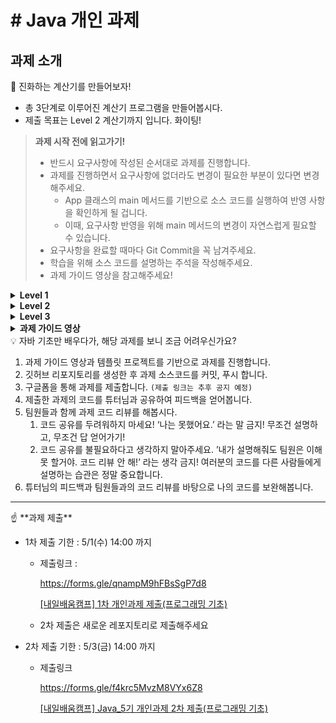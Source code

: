 # # Java 개인 과제

## 과제 소개
<aside>
📢 진화하는 계산기를 만들어보자!

- 총 3단계로 이루어진 계산기 프로그램을 만들어봅시다.
- 제출 목표는 Level 2 계산기까지 입니다. 화이팅!

> **과제 시작 전에 읽고가기!**
> 
> - 반드시 요구사항에 작성된 순서대로 과제를 진행합니다.
> - 과제를 진행하면서 요구사항에 없더라도 변경이 필요한 부분이 있다면 변경 해주세요.
>     - App 클래스의 main 메서드를 기반으로 소스 코드를 실행하여 반영 사항을 확인하게 될 겁니다.
>     - 이때, 요구사항 반영을 위해 main 메서드의 변경이 자연스럽게 필요할 수 있습니다.
> - 요구사항을 완료할 때마다 Git Commit을 꼭 남겨주세요.
> - 학습을 위해 소스 코드를 설명하는 주석을 작성해주세요.
> - 과제 가이드 영상을 참고해주세요!
</aside>

<details>
  <summary><b>Level 1</b></summary><aside>

![image0.png](image/image0.png)

📢 계산기 Level 1

- Java 문법 종합반에서 배운 개념을 활용하여 계산기 프로그램을 만들겠습니다.
- 쉬운 개념일수록 이해하고 있다고 착각할 가능성이 높습니다.
- 계산기 프로그램을 만들면서 아래 개념들을 이해하고 있는지 확인 해봅시다.

<aside>
💡 학습 목표

- 변수 & 타입 이해하기
- 연산자 이해하기
- 제어문 & 반복문 이해하기
- 배열 & 컬렉션 이해하기
</aside>

</aside>

## ☕ 과제 요구사항

---

1. Scanner를 사용하여 양의 정수 2개(0 포함)를 전달 받을 수 있습니다.
    - 양의 정수는 각각 하나씩 전달 받습니다.
        - 양의 정수는 적합한 타입으로 선언한 변수에 저장합니다.
    
    ```java
    public class App {
        public static void main(String[] args) {
            Scanner sc = new Scanner(System.in);
    
            System.out.print("첫 번째 숫자를 입력하세요: ");
            // Scanner를 사용하여 양의 정수를 입력받고 적합한 타입의 변수에 저장합니다.
    		    System.out.print("두 번째 숫자를 입력하세요: ");
            // Scanner를 사용하여 양의 정수를 입력받고 적합한 타입의 변수에 저장합니다.
        }
    }
    ```
    
2. Scanner를 사용하여 사칙연산 기호를 전달 받을 수 있습니다.
    - 사칙연산 기호를 적합한 타입으로 선언한 변수에 저장합니다. (`charAt(0)`)
    
    ```java
    public class App {
        public static void main(String[] args) {
            Scanner sc = new Scanner(System.in);
            ...
            System.out.print("사칙연산 기호를 입력하세요: ");
            // 사칙연산 기호를 적합한 타입으로 선언한 변수에 저장합니다. 
        }
    }
    ```
    
3. 입력받은 양의 정수 2개와 사칙연산 기호를 사용하여 연산을 진행한 후 결과값을 출력합니다.
    - 사칙연산 기호에 맞는 연산자를 사용하여 연산을 진행합니다.
    - 입력받은 연산 기호를 구분하기 위해 제어문을 사용합니다. (e.g.if, switch)
    - 연산 오류가 발생할 경우 해당 오류에 대한 내용을 정제하여 출력합니다.
        - e.g. “나눗셈 연산에서 분모(두번째 정수)에 0이 입력될 수 없습니다. “
    
    ```java
    public class App {
        public static void main(String[] args) {
            Scanner sc = new Scanner(System.in);
            ...
            int result = 0;
            /* 제어문을 활용하여 위 요구사항을 만족할 수 있게 구현합니다.*/
            System.out.println("결과: " + result);
        }
    }
    ```
    
4. 반복문을 사용하여 반복의 종료를 알려주는 “exit” 문자열을 입력하기 전까지 무한으로 계산을 진행할 수 있도록 소스 코드를 수정합니다.
    - 반복문을 사용합니다. (e.g. for, while …)
    
    ```java
    public class App {
        public static void main(String[] args) {
            Scanner sc = new Scanner(System.in);
            /* 반복문 사용 해서 연산을 반복 */
            ...
            System.out.println("결과: " + result);
            
            System.out.println("더 계산하시겠습니까? (exit 입력 시 종료)");
            /* exit을 입력 받으면 반복 종료 */
        }
    }
    ```
    
5. 연산 결과 10개를 저장할 수 있는 배열을 선언 및 생성하고 연산의 결과를 저장합니다.
    - 연산의 결과를 저장할 수 있도록 적합한 타입의 배열을 생성합니다.
    - 연산의 결과를 비어있는 곳에 저장하기 위해 저장할 때마다 count 합니다.
    
    ```java
    public class App {
        public static void main(String[] args) {
            /* 연산의 결과를 저장할 수 있도록 적합한 타입의 배열을 생성합니다. */
            /* 연산의 결과가 저장된 배열의 마지막 index를 저장하는 변수를 선언 */
            Scanner sc = new Scanner(System.in);
            ...
            System.out.println("결과: " + result);
            /* 연산의 결과를 배열에 저장합니다. */
            /* index를 증가 시킵니다. */
            ...
        }
    }
    ```
    
6. 연산 결과가 10개를 초과하는 경우 가장 먼저 저장된 결과를 삭제하고 새로운 연산 결과가 저장될 수 있도록 소스 코드를 수정합니다.
    - 현재 저장된 index가 마지막(9)라면 가장 먼저 저장된 결과 값이 삭제 되고 새로운 결과 값이 마지막 index에 저장될 수 있도록 구현합니다.
        - Hint : 결과 값들이 한칸씩 앞으로 이동되면 되지 않을까?
    
    ```java
    public class App {
        public static void main(String[] args) {
            ...
            System.out.println("결과: " + result);
            ...
            /* 위 요구사항에 맞게 구현 */
            ...
            System.out.println("더 계산하시겠습니까? (exit 입력 시 종료)");
        }
    }
    ```
    
7. 연산 결과가 10개로 고정되지 않고 무한이 저장될 수 있도록 소스 코드를 수정합니다.
    - JCF(Java Collection Framework)를 사용합니다. (e.g. List, Set …)
    - “remove”라는 문자열을 입력받으면 가장 먼저 저장된 결과가 삭제될 수 있도록 구현합니다.
    
    ```java
    public class App {
        public static void main(String[] args) {
    		    /* 적합한 컬렉션 타입의 변수 선언 */
            ...
            System.out.println("결과: " + result);
            /* 배열에서 컬렉션으로 변경됨으로써 변경해야하는 부분 구현 */
            System.out.println("가장 먼저 저장된 연산 결과를 삭제하시겠습니까? (remove 입력 시 삭제)");
            /* 위 요구사항에 맞게 구현 */
            System.out.println("더 계산하시겠습니까? (exit 입력 시 종료)");
        }
    }
    ```
    
8. “**inquiry”라는 문자열이 입력되면 저장된 연산 결과 전부를 출력합니다.**
    - foreach(향상된 for문)을 활용하여 구현 해봅니다.
    
    ```java
    public class App {
        public static void main(String[] args) {
            ...
            System.out.println("가장 먼저 저장된 연산 결과를 삭제하시겠습니까? (remove 입력 시 삭제)");
            ...
            System.out.println("저장된 연산결과를 조회하시겠습니까? (inquiry 입력 시 조회)");
            /* 위 요구사항에 맞게 구현 */
            System.out.println("더 계산하시겠습니까? (exit 입력 시 종료)");
        }
    }
    ```
</details>

<details>
  <summary><b>Level 2</b></summary>
  <aside>

![image1.png](image/image1.png)

📢 계산기 Level 2

- 계산기 프로그램을 만들면서 아래 개념들을 이해하고 있는지 확인 해봅시다.

<aside>
💡 학습 목표

- 클래스 & 메서드 이해하기
- 생성자 & 접근 제어자 이해하기
- static & final 이해하기
- 상속(&포함) & 다형성 이해하기
- Exception & 예외처리 이해하기
</aside>

</aside>

## ☕ 과제 요구사항

---

1. 양의 정수 2개(0 포함)와 연산 기호를 매개변수로 받아 사칙연산(+,-,*,/) 기능을 수행한 후 결과 값을 반환하는 메서드와 연산 결과를 저장하는 컬렉션 타입 필드를 가진 Calculator 클래스를 생성합니다.
    - 나눗셈에서 분모에 0이 들어오거나 연산자 기호가 잘 못 들어온 경우 적합한 Exception 클래스를 생성하여 throw 합니다. (매개변수로 해당 오류 내용을 전달합니다.)
    
    ```java
    public class Calculator {
        /* 연산 결과를 저장하는 컬렉션 타입 필드 선언 및 생성 */
    
        public 반환타입 calculate(...매개변수) {
            /* 위 요구사항에 맞게 구현 */
            /* return 연산 결과 */
        }
    }
    ```
    
2. Level 1에서 구현한 App 클래스의 main 메서드에 Calculator 클래스가 활용될 수 있도록 수정합니다.
    - 연산 수행 역할은 Calculator 클래스가 담당합니다.
        - 연산 결과는 Calculator 클래스의 연산 결과를 저장하는 필드에 저장됩니다.
    - 소스 코드 수정 후에도 수정 전의 기능들이 반드시 똑같이 동작해야합니다.
    
    ```java
    public class App {
        public static void main(String[] args) {
            /* Calculator 인스턴스 생성 */
    
            Scanner sc = new Scanner(System.in);
    
            /* 반복문 시작 */
                System.out.print("첫 번째 숫자를 입력하세요:");
                int num1 = sc.nextInt();
                System.out.print("두 번째 숫자를 입력하세요:");
                int num2 = sc.nextInt();
    
                System.out.print("사칙연산 기호를 입력하세요: ");
                char operator = sc.next().charAt(0);
    
                /* 위 요구사항에 맞게 소스 코드 수정 */
    
                System.out.println("더 계산하시겠습니까? (exit 입력 시 종료)");
                ...
            /* 반복문 종료 */
        }
    }
    ```
    
3. App 클래스의 main 메서드에서 Calculator 클래스의 연산 결과를 저장하고 있는 컬렉션 필드에 직접 접근하지 못하도록 수정합니다. (캡슐화)
    - 간접 접근을 통해 필드에 접근하여 가져올 수 있도록 구현합니다. (Getter 메서드)
    - 간접 접근을 통해 필드에 접근하여 수정할 수 있도록 구현합니다. (Setter 메서드)
    - 위 요구사항을 모두 구현 했다면 App 클래스의 main 메서드에서 위에서 구현한 메서드를 활용 해봅니다.
    
    ```java
    public class Calculator {
    		/* 연산 결과를 저장하는 컬렉션 타입 필드를 외부에서 직접 접근 하지 못하도록 수정*/
    		
        public 반환타입 calculate(...매개변수) {
            ...
        }
        
        /* Getter 메서드 구현 */
        /* Setter 메서드 구현 */
    }
    
    public class App {
        public static void main(String[] args) {
            /* Calculator 인스턴스 생성 */
    
            Scanner sc = new Scanner(System.in);
    
            /* 반복문 시작 */
                System.out.print("첫 번째 숫자를 입력하세요:");
                int num1 = sc.nextInt();
                System.out.print("두 번째 숫자를 입력하세요:");
                int num2 = sc.nextInt();
    
                System.out.print("사칙연산 기호를 입력하세요: ");
                char operator = sc.next().charAt(0);
    
                /* 위 요구사항에 맞게 소스 코드 수정 */
    
                System.out.println("더 계산하시겠습니까? (exit 입력 시 종료)");
                ...
            /* 반복문 종료 */
        }
    }
    ```
    
4. Calculator 클래스에 저장된 연산 결과들 중  가장 먼저 저장된 데이터를 삭제하는 기능을 가진 메서드를 구현한 후 App 클래스의 main 메서드에 삭제 메서드가 활용될 수 있도록 수정합니다.
    
    ```java
    public class Calculator {
    		/* 연산 결과를 저장하는 컬렉션 타입 필드를 외부에서 직접 접근 하지 못하도록 수정*/
    		
        public 반환타입 calculate(...매개변수) {
            ...
        }
        
        ...
        
        public void removeResult() {
            /* 구현 */
        }
    }
    
    public class App {
        public static void main(String[] args) {
            /* Calculator 인스턴스 생성 */
    
            Scanner sc = new Scanner(System.in);
    
            /* 반복문 시작 */
                System.out.print("첫 번째 숫자를 입력하세요:");
                int num1 = sc.nextInt();
                System.out.print("두 번째 숫자를 입력하세요:");
                int num2 = sc.nextInt();
    
                System.out.print("사칙연산 기호를 입력하세요: ");
                char operator = sc.next().charAt(0);
    
                /* 위 요구사항에 맞게 소스 코드 수정 */
    
                System.out.println("더 계산하시겠습니까? (exit 입력 시 종료)");
                ...
            /* 반복문 종료 */
        }
    }
    ```
    
5. Calculator 클래스에 저장된 연산 결과들을 조회하는 기능을 가진 메서드를 구현한 후 App 클래스의 main 메서드에 조회 메서드가 활용될 수 있도록 수정합니다.
    
    ```java
    public class Calculator {
    		/* 연산 결과를 저장하는 컬렉션 타입 필드를 외부에서 직접 접근 하지 못하도록 수정*/
    		
        public 반환타입 calculate(...매개변수) {
            ...
        }
        
        ...
    
        public void inquiryResults() {
    			  /* 구현 */
        }
    }
    
    public class App {
        public static void main(String[] args) {
            /* Calculator 인스턴스 생성 */
    
            Scanner sc = new Scanner(System.in);
    
            /* 반복문 시작 */
                System.out.print("첫 번째 숫자를 입력하세요:");
                int num1 = sc.nextInt();
                System.out.print("두 번째 숫자를 입력하세요:");
                int num2 = sc.nextInt();
    
                System.out.print("사칙연산 기호를 입력하세요: ");
                char operator = sc.next().charAt(0);
    
                /* 위 요구사항에 맞게 소스 코드 수정 */
    
                System.out.println("더 계산하시겠습니까? (exit 입력 시 종료)");
                ...
            /* 반복문 종료 */
        }
    }
    ```
    
6. Calculator 인스턴스를 생성(new)할 때 생성자를 통해 연산 결과를 저장하고 있는 컬렉션 필드가 초기화 되도록 수정합니다.
    
    ```java
    public class Calculator {
    		/* 연산 결과를 저장하는 컬렉션 타입 필드가 생성자를 통해 초기화 되도록 변경 */
    		/* 생성자 구현 */
    		...
    }
    
    public class App {
        public static void main(String[] args) {
            /* 위 요구사항에 맞게 Calculator 인스턴스 생성 부분 수정 */
    
            ...
        }
    }
    ```
    
7. Calculator 클래스에 반지름을 매개변수로 전달받아 원의 넓이를 계산하여 반환해주는 메서드를 구현합니다.
    - APP 클래스의 main 메서드에 Scanner를 활용하여 사칙연산을 진행할지 원의 넓이를 구할지 명령어를 입력 받은 후 원의 넓이를 구하는 것을 선택했을 때 원의 반지름을 입력 받아 원의 넓이를 구한 후 출력되도록 구현합니다.
        - 기존에 구현되어있던 사칙연산 기능은 수정 후에도 반드시 이전과 동일하게 동작해야합니다.
    - 이때, static, final 키워드를 활용할 수 있는지 고민한 후 활용 해봅니다.
        - 반드시 static, final 키워드에 대한 설명과 활용한 이유에 대해 주석으로 작성합니다.
    - 원의 넓이 결과를 저장하는 컬렉션 타입의 필드 선언 및 생성
        - 계산된 원의 넓이를 저장합니다.
        - 생성자로 초기화됩니다.
        - 외부에서 직접 접근할 수 없습니다.
        - Getter, Setter 메서드를 구현합니다.
        - 원의 넓이 결과값들을 조회하는 메서드를 구현합니다.
    
    ```java
    public class Calculator {
    		/* static, final 활용 */
    		/* 원의 넓이 결과를 저장하는 컬렉션 타입의 필드 선언 및 생성 */
    		/* 생성자 수정 */
    		...
    		
    		/* 원의 넓이를 구하는 메서드 선언*/
    		public 반환타입 calculateCircleArea(매배변수) {
            /* 원의 넓이 계산 구현 */
        }
    		/* 원의 넓이 저장 필드 Getter, Setter, 조회 메서드 구현 */
    }
    
    public class App {
        public static void main(String[] args) {
            /* Calculator 인스턴스 생성 */
    
            Scanner sc = new Scanner(System.in);
    
            /* 반복문 시작 */
                /* 사칙연산을 진행할지 원의 너비를 구할지 선택 구현 */
                ...
                /* 원의 넓이를 구하는 경우 반지름을 입력받아 원의 넓이를 구한 후 출력*/
                /* 원의 넓이 저장 */
                /* 저장된 원의 넓이 값들 바로 전체 조회 */
            
    		        System.out.println("더 계산하시겠습니까? (exit 입력 시 종료)");
            /* 반복문 종료 */
        }
    }
    ```
    
8. 사칙연산을 수행하는 계산기 ArithmeticCalculator 클래스와 원과 관련된 연산을 수행하는 계산기 CircleCalculator 클래스 2개를 구현합니다.
    - 기존에 만들어둔 Calculator 클래스를 수정합니다
    - 수정한 Calculator 클래스를 활용하여 ArithmeticCalculator, CircleCalculator 클래스를 구현 해봅니다. (상속)
    - 위 요구사항을 구현하게되면 App 클래스의 main 메서드에 오류가 발생할 겁니다.
        - 구현한 클래스들을 활용하여 오류가 발생하지 않고 활용될 수 있도록 수정 해보세요!
        - 기존에 사칙연산을 저장하던 컬렉션 필드의 타입을 Double로 변경해도 괜찮습니다.
        - 필드의 접근 제어자를 변경해도 괜찮습니다.
    
    ```java
    public /* Hint */ class Calculator {
    		/* 수정 */
    }
    
    public class ArithmeticCalculator /* Hint */ {
    		/* 구현 */
    }
    
    public class CircleCalculator /* Hint */ {
    		/* 구현 */
    }
    
    public class App {
        public static void main(String[] args) {
            /* 수정 */
        }
    }
    ```
    
9. ArithmeticCalculator 클래스의 연산 메서드에 책임(역할)이 많아 보입니다. 사칙연산 각각의 기능을 담당하는 AddOperator, SubtractOperator, MultiplyOperator, DivideOperator 클래스를 만들어 연산 메서드의 책임을 분리 해봅니다. (SRP)
    - Calculator 클래스에 사칙연산 클래스들을 어떻게 활용할 수 있을지 고민 해봅니다. (포함 관계)
    - 활용 방법을 찾아 적용했을 때 사칙연산 클래스들을 초기화 해야하는데 이때, 반드시 생성자를 활용해 봅니다.
    - 마찬가지로 ArithmeticCalculator 클래스의 연산 메서드를 수정 하더라도 이전과 똑같이 동작해야합니다.
        
        ```java
        public class AddOperator {
            public int operate(매개변수) {
                /* 구현 */
            }
        }
        
        public class SubtractOperator {
            public int operate(매개변수) {
                 /* 구현 */
            }
        }
        
        public class MultiplyOperator {
            public int operate(매개변수) {
                 /* 구현 */
            }
        }
        
        public class DivideOperator {
            public int operate(매개변수) {
                 /* 구현 */
            }
        }
        
        public class ArithmeticCalculator /* Hint */ {
        		/* 수정 */
        }
        
        public class App {
            public static void main(String[] args) {
                /* 수정 */
            }
        }
        ```
        
10. ArithmeticCalculator 클래스에 추가로 나머지 연산(%) 기능을 추가하기 위해 ModOperator 클래스를 만들어 추가합니다. 
    - 추가하려고 하니 앞으로 계속 기능이 추가되면 여러 부분의 소스코드를 수정해야 한다는 생각이 들었고 “현재 비효율적인 구조가 아닌가?” 라는 의구심이 들었습니다.
        - 따라서 소스 코드의 변경은 최소화하면서 기능을 쉽게 추가(확장)할 수 있는 방법을 고민 해봅니다. (OCP)
    - 방법을 고민 및 학습하여 적용했을 때 전체적인 소스 코드와 구조의 변경이 발생 했을 겁니다.
        - 최대한 생각한 방법으로 구현 해보세요. 틀린 답은 없습니다. 컴파일에 문제가 없고 기능이 정상적으로 동작 하면 모두 정답입니다.
        - 포기하는 것 보다 본인이 생각한데로 구현해보고 다른 개발자들과 공유 하면서 여러 가지 방법들을 확인 했을 때 실력이 가장 많이 향상됩니다.
    - 마찬가지로 수정 후에도 이전과 똑같이 동작해야합니다.
    
    ```java
    /* Hint : Interface & (다형성의 원리) 등을 활용 */
    
    public class ModOperator /* Hint */ {
        public int operate(매개변수) {
            /* 구현 */
        }
    }
    
    public class AddOperator /* Hint */ {
        public int operate(매개변수) {
            ...
        }
    }
    
    public class SubtractOperator /* Hint */ {
        public int operate(매개변수) {
             ...
        }
    }
    
    public class MultiplyOperator /* Hint */ {
        public int operate(매개변수) {
             ...
        }
    }
    
    public class DivideOperator /* Hint */ {
        public int operate(매개변수) {
            ...
        }
    }
    
    public class ArithmeticCalculator /* Hint */ {
    		/* 수정 */
    }
    
    public class App {
        public static void main(String[] args) {
            /* 수정 */
        }
    }
    ```
</details>

<details>
  <summary><b>Level 3</b></summary>

  ![image2.png](image/image2.png)

<aside>
📢 계산기 Level 3

- 계산기 프로그램을 만들면서 아래 개념들을 이해하고 있는지 확인 해봅시다.
- Level 3에서 멈추지 않고 학습한 Java 언어의 개념들을 활용하여 계산기 프로그램을 Upgrade 하시면 언어 학습에 큰 효과를 가져가실 수 있습니다.

<aside>
💡 학습 목표

- Enum 이해하기
- 제네릭스 이해하기
- 람다 & 스트림 이해하기
</aside>

</aside>

## ☕ 과제 요구사항

---

1. 현재 사칙연산 계산기는 +, -, *, /, % 이렇게 총 5가지 연산 타입으로 구성되어있습니다.
    - Enum 타입을 활용하여 연산자 타입에 대한 정보를 관리하고 이를 사칙연산 계산기 ArithmeticCalculator 클래스에 활용 해봅니다.
    
    ```java
    public enum OperatorType {
        /* 구현 */
    }
    
    public class ArithmeticCalculator /* Hint */ {
    		/* 수정 */
    }
    ```
    
2. 지금까지는 ArithmeticCalculator, 즉 사칙연산 계산기는 양의 정수(0 포함)를 매개변수로 전달받아 연산을 수행했습니다.
    - 이제부터는 양의 정수 뿐만 아니라 실수, 즉 double 타입의 값을 전달 받았을 경우에도 연산이 수행되도록, 즉 피연산자를 여러 타입으로 받을 수 있도록 기능을 확장하고 싶습니다.
        - ArithmeticCalculator 클래스의 연산 메서드(`calculate`)
    - 위 요구사항을 만족할 수 있도록 ArithmeticCalculator 클래스를 수정합니다. (제네릭스)
        - 추가적으로 수정이 필요한 다른 클래스나 메서드가 있다면 같이 수정 해주세요.
    
    ```java
    public class ArithmeticCalculator /* Hint */ {
    		/* 수정 */
    }
    ```
    
3. 저장된 연산 결과들 중 Scanner로 입력받은 값보다 큰 결과 값 들을 출력하고 싶습니다.
    - ArithmeticCalculator 클래스에 위 요구사항을 만족하는 조회 메서드를 구현합니다.
    - 단, 해당 메서드를 구현할 때 Lambda & Stream을 활용하여 구현합니다.
        - Java 강의에서 람다 & 스트림을 학습 및 복습 하시고 적용 해보세요!
    - 추가) 람다 & 스트림 학습을 위해 여러 가지 조회 조건들을 추가하여 구현 해보시면 학습에 많은 도움이 되실 수 있습니다.
    
    ```java
    public class ArithmeticCalculator /* Hint */ {
    		/* 수정 */
    }
    ```
</details>

<details>
  <summary><b>과제 가이드 영상</b></summary>

  [자바 개인과제 가이드 영상](https://prod-files-secure.s3.us-west-2.amazonaws.com/83c75a39-3aba-4ba4-a792-7aefe4b07895/758fd89f-ec76-4dd2-9117-2eecaee56306/%E1%84%8C%E1%85%A1%E1%84%87%E1%85%A1_%E1%84%80%E1%85%A2%E1%84%8B%E1%85%B5%E1%86%AB%E1%84%80%E1%85%AA%E1%84%8C%E1%85%A6_%E1%84%80%E1%85%A1%E1%84%8B%E1%85%B5%E1%84%83%E1%85%B3_%E1%84%8B%E1%85%A7%E1%86%BC%E1%84%89%E1%85%A1%E1%86%BC.mp4)
  
</details>
<aside>
💡 자바 기초만 배우다가, 해당 과제를 보니 조금 어려우신가요?

</aside>

1. 과제 가이드 영상과 템플릿 프로젝트를 기반으로 과제를 진행합니다.
2. 깃허브 리포지토리를 생성한 후 과제 소스코드를 커밋, 푸시 합니다.
3. 구글폼을 통해 과제를 제출합니다. `(제출 링크는 추후 공지 예정)`
4. 제출한 과제의 코드를 튜터님과 공유하여 피드백을 얻어봅니다.
5. 팀원들과 함께 과제 코드 리뷰를 해봅시다. 
    1. 코드 공유를 두려워하지 마세요!
    ‘나는 못했어요.’ 라는 말 금지! 무조건 설명하고, 무조건 답 얻어가기!
    2. 코드 공유를 불필요하다고 생각하지 말아주세요.
    ’내가 설명해줘도 팀원은 이해 못 할거야. 코드 리뷰 안 해!’ 라는 생각 금지! 
    여러분의 코드를 다른 사람들에게 설명하는 습관은 정말 중요합니다.
6. 튜터님의 피드백과 팀원들과의 코드 리뷰를 바탕으로 나의 코드를 보완해봅니다.  

---

<aside>
☝ **과제 제출**

</aside>

- 1차 제출 기한 : 5/1(수) 14:00 까지
    - 제출링크 :
        
        https://forms.gle/qnampM9hFBsSgP7d8
        
        [[내일배움캠프] 1차 개인과제 제출(프로그래밍 기초)](https://forms.gle/qnampM9hFBsSgP7d8)
        
    - 2차 제출은 새로운 레포지토리로 제출해주세요
- 2차 제출 기한 : 5/3(금) 14:00 까지
    - 제출링크
        
        https://forms.gle/f4krc5MvzM8VYx6Z8
        
        [[내일배움캠프] Java_5기 개인과제 2차 제출(프로그래밍 기초)](https://forms.gle/f4krc5MvzM8VYx6Z8)
